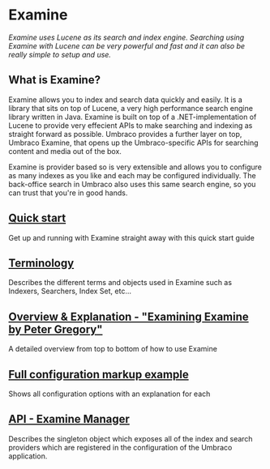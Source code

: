 # Examine

_Examine uses Lucene as its search and index engine. Searching using Examine with Lucene can be very powerful and fast and it can also be really simple to setup and use._

## What is Examine?

Examine allows you to index and search data quickly and easily. It is a library that sits on top of Lucene, a very high performance search engine library written in Java. Examine is built on top of a .NET-implementation of Lucene to provide very effecient APIs to make searching and indexing as straight forward as possible. Umbraco provides a further layer on top, Umbraco Examine, that opens up the Umbraco-specific APIs for searching content and media out of the box.

Examine is provider based so is very extensible and allows you to configure as many indexes as you like and each may be configured individually. The back-office search in Umbraco also uses this same search engine, so you can trust that you're in good hands.

## [Quick start](quick-start.md)

Get up and running with Examine straight away with this quick start guide

## [Terminology](terminology.md)

Describes the different terms and objects used in Examine such as Indexers, Searchers, Index Set, etc...

## [Overview & Explanation - "Examining Examine by Peter Gregory"](overview-explanation.md)

A detailed overview from top to bottom of how to use Examine

## [Full configuration markup example](../../Config/ExamineSettings/index.md)

Shows all configuration options with an explanation for each

## [API - Examine Manager](examine-manager.md)

Describes the singleton object which exposes all of the index and search providers which are registered in the configuration of the Umbraco application.